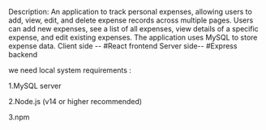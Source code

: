 Description: An application to track personal expenses, allowing users to add, view, edit, and delete expense records across multiple pages. Users can add new expenses, see a list of all 
expenses, view details of a specific expense, and edit existing expenses. The application uses MySQL to store expense data. 
Client side -- #React frontend Server side-- #Express backend

we need local system requirements :

1.MySQL server 

2.Node.js (v14 or higher recommended) 

3.npm
